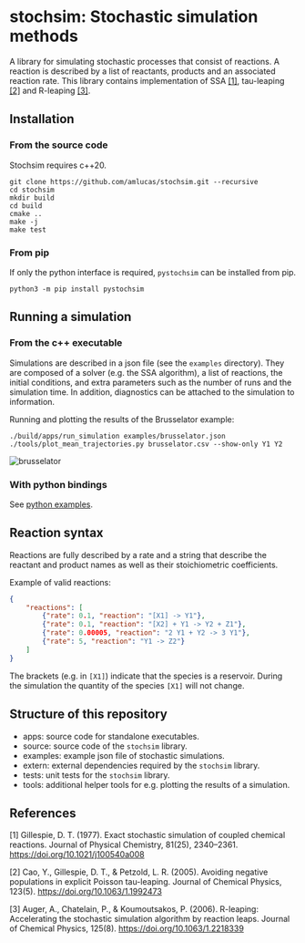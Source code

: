# stochsim: Stochastic simulation methods

A library for simulating stochastic processes that consist of reactions.
A reaction is described by a list of reactants, products and an associated reaction rate.
This library contains implementation of SSA [[1]](#1), tau-leaping [[2]](#2) and R-leaping [[3]](#3).

## Installation

### From the source code

Stochsim requires c++20.

```shell
git clone https://github.com/amlucas/stochsim.git --recursive
cd stochsim
mkdir build
cd build
cmake ..
make -j
make test
```

### From pip

If only the python interface is required, `pystochsim` can be installed from pip.

```shell
python3 -m pip install pystochsim
```


## Running a simulation

### From the c++ executable

Simulations are described in a json file (see the `examples` directory).
They are composed of a solver (e.g. the SSA algorithm), a list of reactions, the initial conditions, and extra parameters such as the number of runs and the simulation time.
In addition, diagnostics can be attached to the simulation to information.

Running and plotting the results of the Brusselator example:
```shell
./build/apps/run_simulation examples/brusselator.json
./tools/plot_mean_trajectories.py brusselator.csv --show-only Y1 Y2
```

![brusselator](docs/images/brusselator.png)


### With python bindings

See [python examples](apps/python).


## Reaction syntax

Reactions are fully described by a rate and a string that describe the reactant and product names as well as their stoichiometric coefficients.

Example of valid reactions:
```json
{
    "reactions": [
        {"rate": 0.1, "reaction": "[X1] -> Y1"},
        {"rate": 0.1, "reaction": "[X2] + Y1 -> Y2 + Z1"},
        {"rate": 0.00005, "reaction": "2 Y1 + Y2 -> 3 Y1"},
        {"rate": 5, "reaction": "Y1 -> Z2"}
    ]
}
```

The brackets (e.g. in `[X1]`) indicate that the species is a reservoir.
During the simulation the quantity of the species `[X1]` will not change.


## Structure of this repository

* apps: source code for standalone executables.
* source: source code of the `stochsim` library.
* examples: example json file of stochastic simulations.
* extern: external dependencies required by the `stochsim` library.
* tests: unit tests for the `stochsim` library.
* tools: additional helper tools for e.g. plotting the results of a simulation.

## References

<a id="1">[1]</a> 
Gillespie, D. T. (1977). 
Exact stochastic simulation of coupled chemical reactions. 
Journal of Physical Chemistry, 81(25), 2340–2361. 
https://doi.org/10.1021/j100540a008

<a id="2">[2]</a> 
Cao, Y., Gillespie, D. T., & Petzold, L. R. (2005). 
Avoiding negative populations in explicit Poisson tau-leaping. 
Journal of Chemical Physics, 123(5). 
https://doi.org/10.1063/1.1992473


<a id="3">[3]</a> 
Auger, A., Chatelain, P., & Koumoutsakos, P. (2006). 
R-leaping: Accelerating the stochastic simulation algorithm by reaction leaps. 
Journal of Chemical Physics, 125(8). 
https://doi.org/10.1063/1.2218339


